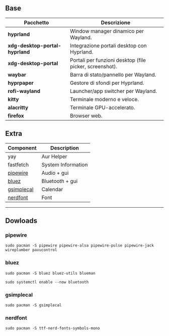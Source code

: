 ## Base

| Pacchetto                       | Descrizione                                             |
|---------------------------------|---------------------------------------------------------|
| **hyprland**                    | Window manager dinamico per Wayland.                    |
| **xdg-desktop-portal-hyprland** | Integrazione portali desktop con Hyprland.              |
| **xdg-desktop-portal**          | Portali per funzioni desktop (file picker, screenshot). |
| **waybar**                      | Barra di stato/pannello per Wayland.                    |
| **hyprpaper**                   | Gestore di sfondi per Hyprland.                         |
| **rofi-wayland**                | Launcher/app switcher per Wayland.                      |
| **kitty**                       | Terminale moderno e veloce.                             |
| **alacritty**                   | Terminale GPU-accelerato.                               |
| **firefox**                     | Browser web.                                            |

## Extra

| Component                 | Description        |
|---------------------------|--------------------|
| yay                       | Aur Helper         |
| fastfetch                 | System Information |
| [pipewire](#pipewire)     | Audio + gui        |
| [bluez](#bluez)           | Bluetooth + gui    |
| [gsimplecal](#gsimplecal) | Calendar           |
| [nerdfont](#nerdfont)     | Font               |

---

## Dowloads

### pipewire

```shell
sudo pacman -S pipewire pipewire-alsa pipewire-pulse pipewire-jack wireplumber pavucontrol
```

### bluez

```shell
sudo pacman -S bluez bluez-utils blueman
```

```shell
sudo systemctl enable --now bluetooth
```

### gsimplecal

```shell
sudo pacman -S gsimplecal
```

### nerdfont

```shell
sudo pacman -S ttf-nerd-fonts-symbols-mono
```